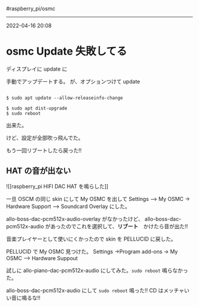 #raspberry_pi/osmc 

---
2022-04-16  20:08

# osmc  Update 失敗してる
ディスプレイに update に

手動でアップデートする。
が、オプションつけて update
```

$ sudo apt update --allow-releaseinfo-change

$ sudo apt dist-upgrade
$ sudo reboot
```

出来た。


けど、設定が全部吹っ飛んでた。

もう一回リブートしたら戻った!!

## HAT の音が出ない

![[raspberry_pi    HIFI DAC HAT を鳴らした]]

一旦 OSCM の同じ skin にして My OSMC を出して
Settings --> My OSMC -> Hardware Support --> Soundcard Overlay
にした。

allo-boss-dac-pcm512x-audio-overlay がなかったけど、
allo-boss-dac-pcm512x-audio があったのでこれを選択して、**リブート**　かけたら音が出た!!

音楽プレイヤーとして使いにくかったので skin を PELLUCID に戻した。

PELLUCID で My OSMC 見つけた。
Settings ->Program add-ons -> My OSMC --> Hardware Suppout

試しに
allo-piano-dac-pcm512x-audio にしてみた。```sudo reboot``` 鳴らなかった。

allo-boss-dac-pcm512x-audio にして ```sudo reboot``` 鳴った!!
CD はメッチャいい音に鳴るな!!






